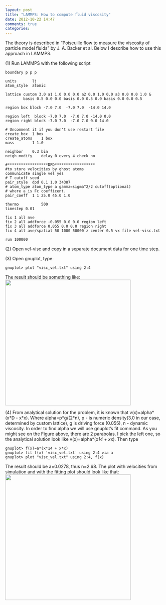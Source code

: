 ```yaml
---
layout: post
title: "LAMMPS: How to compute fluid viscosity"
date: 2012-10-22 14:47
comments: true
categories: 
---
```


The theory is described in “Poiseuille flow to measure the viscosity of particle model fluids” by J. A. Backer et al. Below
I describe how to use this approach in LAMMPS.
<!--more-->
(1) Run LAMMPS with the following script
```
boundary p p p

units		lj
atom_style	atomic

lattice custom 3.0 a1 1.0 0.0 0.0 a2 0.0 1.0 0.0 a3 0.0 0.0 1.0 &
	    basis 0.5 0.0 0.0 basis 0.0 0.5 0.0 basis 0.0 0.0 0.5

region box block -7.0 7.0  -7.0 7.0  -14.0 14.0

region left  block -7.0 7.0  -7.0 7.0 -14.0 0.0
region right block -7.0 7.0  -7.0 7.0 0.0 14.0

# Uncomment it if you don't use restart file
create_box  1 box
create_atoms    1 box
mass        1 1.0

neighbor    0.3 bin
neigh_modify    delay 0 every 4 check no

#******************DPD******************
#to store velocities by ghost atoms
communicate single vel yes
# T cutoff seed
pair_style  dpd 0.1 1.0 34387
# atom_type atom_type a gamma=sigma^2/2 cutoff(optional)
# where a is Fc coefficent.
pair_coeff  1 1 25.0 45.0 1.0

thermo          500
timestep 0.01

fix 1 all nve
fix 2 all addforce -0.055 0.0 0.0 region left
fix 3 all addforce 0.055 0.0 0.0 region right
fix 4 all ave/spatial 50 1000 50000 z center 0.5 vx file vel-visc.txt

run 100000
```
(2) Open vel-visc and copy in a separate document data for one time step.


(3) Open gnuplot, type:
```
gnuplot> plot "visc_vel.txt" using 2:4
```
The result should be something like:
<img src="../../../../../images/velprofile1.png" width="400">

(4) From analytical solution for the problem, it is known that v(x)=alpha\*(x\*D - x\*x). Where alpha=p\*g/(2\*n), p - is numeric density(3.0 in our case,
determined by custom lattice), g is driving force (0.055), n - dynamic viscosity.
In order to find alpha we will use gnuplot’s fit command. As you might  see on the Figure above, there are 2 parabolas. I pick the left one, so the analytical solution look like v(x)=alpha*(x*14 + x*x). Then type
```
gnuplot> f(x)=a*(x*14 + x*x)
gnuplot> fit f(x) 'visc_vel.txt' using 2:4 via a
gnuplot> plot "visc_vel.txt" using 2:4, f(x)
```

The result should be a=0.0278, thus n=2.68. The plot with velocities from simulation and  with the fitting plot should look like that:
<img src="../../../../../images/velprofile2.png" width="400">